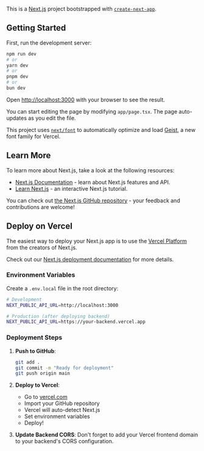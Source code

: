 This is a [Next.js](https://nextjs.org) project bootstrapped with [`create-next-app`](https://nextjs.org/docs/app/api-reference/cli/create-next-app).

## Getting Started

First, run the development server:

```bash
npm run dev
# or
yarn dev
# or
pnpm dev
# or
bun dev
```

Open [http://localhost:3000](http://localhost:3000) with your browser to see the result.

You can start editing the page by modifying `app/page.tsx`. The page auto-updates as you edit the file.

This project uses [`next/font`](https://nextjs.org/docs/app/building-your-application/optimizing/fonts) to automatically optimize and load [Geist](https://vercel.com/font), a new font family for Vercel.

## Learn More

To learn more about Next.js, take a look at the following resources:

- [Next.js Documentation](https://nextjs.org/docs) - learn about Next.js features and API.
- [Learn Next.js](https://nextjs.org/learn) - an interactive Next.js tutorial.

You can check out [the Next.js GitHub repository](https://github.com/vercel/next.js) - your feedback and contributions are welcome!

## Deploy on Vercel

The easiest way to deploy your Next.js app is to use the [Vercel Platform](https://vercel.com/new?utm_medium=default-template&filter=next.js&utm_source=create-next-app&utm_campaign=create-next-app-readme) from the creators of Next.js.

Check out our [Next.js deployment documentation](https://nextjs.org/docs/app/building-your-application/deploying) for more details.

### Environment Variables

Create a `.env.local` file in the root directory:

```bash
# Development
NEXT_PUBLIC_API_URL=http://localhost:3000

# Production (after deploying backend)
NEXT_PUBLIC_API_URL=https://your-backend.vercel.app
```

### Deployment Steps

1. **Push to GitHub**:
   ```bash
   git add .
   git commit -m "Ready for deployment"
   git push origin main
   ```

2. **Deploy to Vercel**:
   - Go to [vercel.com](https://vercel.com)
   - Import your GitHub repository
   - Vercel will auto-detect Next.js
   - Set environment variables
   - Deploy!

3. **Update Backend CORS**: Don't forget to add your Vercel frontend domain to your backend's CORS configuration.
